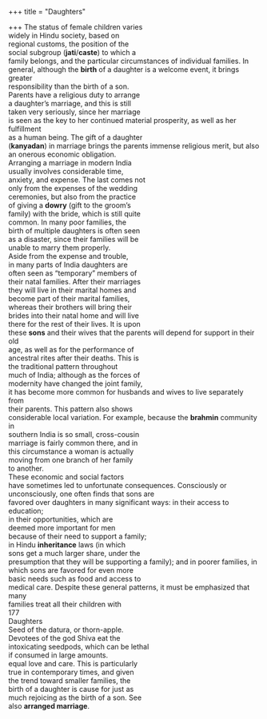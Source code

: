+++
title = "Daughters"

+++
The status of female children varies  
widely in Hindu society, based on  
regional customs, the position of the  
social subgroup (**jati**/**caste**) to which a  
family belongs, and the particular circumstances of individual families. In  
general, although the **birth** of a daughter is a welcome event, it brings greater  
responsibility than the birth of a son.  
Parents have a religious duty to arrange  
a daughter’s marriage, and this is still  
taken very seriously, since her marriage  
is seen as the key to her continued material prosperity, as well as her fulfillment  
as a human being. The gift of a daughter  
(**kanyadan**) in marriage brings the parents immense religious merit, but also  
an onerous economic obligation.  
Arranging a marriage in modern India  
usually involves considerable time,  
anxiety, and expense. The last comes not  
only from the expenses of the wedding  
ceremonies, but also from the practice  
of giving a **dowry** (gift to the groom’s  
family) with the bride, which is still quite  
common. In many poor families, the  
birth of multiple daughters is often seen  
as a disaster, since their families will be  
unable to marry them properly.  
Aside from the expense and trouble,  
in many parts of India daughters are  
often seen as “temporary” members of  
their natal families. After their marriages  
they will live in their marital homes and  
become part of their marital families,  
whereas their brothers will bring their  
brides into their natal home and will live  
there for the rest of their lives. It is upon  
these **sons** and their wives that the parents will depend for support in their old  
age, as well as for the performance of  
ancestral rites after their deaths. This is  
the traditional pattern throughout  
much of India; although as the forces of  
modernity have changed the joint family,  
it has become more common for husbands and wives to live separately from  
their parents. This pattern also shows  
considerable local variation. For example, because the **brahmin** community in  
southern India is so small, cross-cousin  
marriage is fairly common there, and in  
this circumstance a woman is actually  
moving from one branch of her family  
to another.  
These economic and social factors  
have sometimes led to unfortunate consequences. Consciously or unconsciously, one often finds that sons are  
favored over daughters in many significant ways: in their access to education;  
in their opportunities, which are  
deemed more important for men  
because of their need to support a family;  
in Hindu **inheritance** laws (in which  
sons get a much larger share, under the  
presumption that they will be supporting a family); and in poorer families, in  
which sons are favored for even more  
basic needs such as food and access to  
medical care. Despite these general patterns, it must be emphasized that many  
families treat all their children with  
177  
Daughters  
Seed of the datura, or thorn-apple.  
Devotees of the god Shiva eat the  
intoxicating seedpods, which can be lethal  
if consumed in large amounts.  
equal love and care. This is particularly  
true in contemporary times, and given  
the trend toward smaller families, the  
birth of a daughter is cause for just as  
much rejoicing as the birth of a son. See  
also **arranged marriage**.